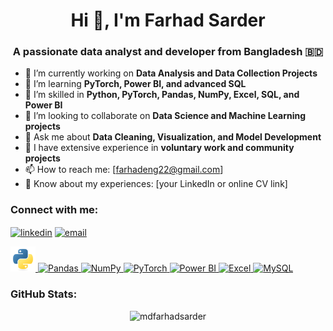 <h1 align="center">Hi 👋, I'm Farhad Sarder</h1>
<h3 align="center">A passionate data analyst and developer from Bangladesh 🇧🇩</h3>

- 🔭 I’m currently working on **Data Analysis and Data Collection Projects**
- 🌱 I’m learning **PyTorch, Power BI, and advanced SQL**
- 🧠 I’m skilled in **Python, PyTorch, Pandas, NumPy, Excel, SQL, and Power BI**
- 👯 I’m looking to collaborate on **Data Science and Machine Learning projects**
- 💬 Ask me about **Data Cleaning, Visualization, and Model Development**
- 🤝 I have extensive experience in **voluntary work and community projects**
- 📫 How to reach me: [farhadeng22@gmail.com]
- 📄 Know about my experiences: [your LinkedIn or online CV link]

<h3 align="left">Connect with me:</h3>
<p align="left">
<a href="https://linkedin.com/in/your-linkedin" target="blank"><img align="center" src="https://cdn.jsdelivr.net/gh/devicons/devicon/icons/linkedin/linkedin-original.svg" alt="linkedin" height="30" width="30" /></a>
<a href="mailto:your.email@example.com"><img align="center" src="https://cdn-icons-png.flaticon.com/512/732/732200.png" alt="email" height="30" width="30" /></a>
</p>

<p align="left">
<a href="https://www.python.org" target="_blank" rel="noreferrer">
  <img src="https://raw.githubusercontent.com/devicons/devicon/master/icons/python/python-original.svg" alt="Python" width="40" height="40"/>
</a>
<a href="https://pandas.pydata.org/" target="_blank" rel="noreferrer">
  <img src="https://cdn.jsdelivr.net/gh/devicons/devicon/icons/pandas/pandas-original.svg" alt="Pandas" width="40" height="40"/>
</a>
<a href="https://numpy.org/" target="_blank" rel="noreferrer">
  <img src="https://cdn.jsdelivr.net/gh/devicons/devicon/icons/numpy/numpy-original.svg" alt="NumPy" width="40" height="40"/>
</a>
<a href="https://pytorch.org/" target="_blank" rel="noreferrer">
  <img src="https://www.vectorlogo.zone/logos/pytorch/pytorch-icon.svg" alt="PyTorch" width="40" height="40"/>
</a>
<a href="https://powerbi.microsoft.com/" target="_blank" rel="noreferrer">
  <img src="https://upload.wikimedia.org/wikipedia/commons/c/cf/New_Power_BI_Logo.svg" alt="Power BI" width="40" height="40"/>
</a>
<a href="https://www.microsoft.com/en-us/microsoft-365/excel" target="_blank" rel="noreferrer">
  <img src="https://upload.wikimedia.org/wikipedia/commons/7/73/Microsoft_Excel_2013-2019_logo.svg" alt="Excel" width="40" height="40"/>
</a>
<a href="https://www.mysql.com/" target="_blank" rel="noreferrer">
  <img src="https://cdn.jsdelivr.net/gh/devicons/devicon/icons/mysql/mysql-original.svg" alt="MySQL" width="40" height="40"/>
</a>
</p>



<h3 align="left">GitHub Stats:</h3>
<p align="center">
  <img src="https://github-readme-stats.vercel.app/api?username=mdfarhadsarder&show_icons=true&theme=radical" alt="mdfarhadsarder" />
</p>
